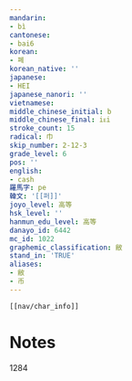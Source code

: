 ```yaml
---
mandarin:
- bì
cantonese:
- bai6
korean:
- 폐
korean_native: ''
japanese:
- HEI
japanese_nanori: ''
vietnamese:
middle_chinese_initial: b
middle_chinese_final: iᴇi
stroke_count: 15
radical: 巾
skip_number: 2-12-3
grade_level: 6
pos: ''
english:
- cash
羅馬字: pe
韓文: '[[퍼]]'
joyo_level: 高等
hsk_level: ''
hanmun_edu_level: 高等
danayo_id: 6442
mc_id: 1022
graphemic_classification: 敝
stand_in: 'TRUE'
aliases:
- 敝
- 币
---
```

```meta-bind-embed
[[nav/char_info]]
```

# Notes
1284

